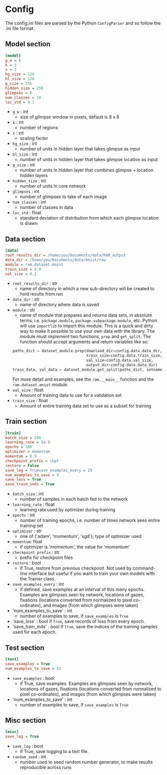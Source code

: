 # Config

The config.ini files are parsed by the Python `ConfigParser` and so follow the .ini file format.

## Model section
```ini
[model]
g_w = 8
k = 3
s = 2
hg_size = 128
hl_size = 128
g_size = 256
hidden_size = 256
glimpses = 6
num_classes = 10
loc_std = 0.1
```
- `g_w` : int
  + size of glimpse window in pixels, default is 8 x 8
- `k` : int
  + number of regions
- `s` : int
  + scaling factor
- `hg_size` : int
  + number of units in hidden layer that takes glimpse as input
- `hl_size` : int
  + number of units in hidden layer that takes glimpse location as input
- `g_size` : int
  + number of units in hidden layer that combines glimpse + location hidden layers
- `hidden_size` : int
  + number of units in core network
- `glimpses` : int
  + number of glimpses to take of each image
- `num_classes` : int
  + number of classes in data
- `loc_std` : float
  + standard deviation of distribution from which each glimpse location is drawn

## Data section
```ini
[data]
root_results_dir = /home/you/Documents/data/RAM_output
data_dir = /home/you/Documents/data/mnist/raw
module = ram.dataset.mnist
train_size = 0.9
val_size = 0.1
```
- `root_results_dir` : str
  + name of directory in which a new sub-directory will be created to hold results from run
- `data_dir` : str
  + name of directory where data is saved
- `module` : str
  + name of module that prepares and returns data sets, in absolute terms, i.e. 
   `package.module`, `package.subpackage.module`, etc. Python will use `importlib` to 
   import this module. This is a quick and dirty way to make it possible to use your 
   own data with the library. The module must implement two functions, `prep` and `get_split`.
   The function should accept arguments and return variables like so:
   ```Python
   paths_dict = dataset_module.prep(download_dir=config.data.data_dir,
                                    train_size=config.data.train_size,
                                    val_size=config.data.val_size,
                                    output_dir=config.data.data_dir)
   train_data, val_data = dataset_module.get_split(paths_dict, setname=['train', 'val'])
   ```
   For more detail and examples, see the `ram.__main__` function and the `ram.dataset.mnist` module.
- `val_size` : float
  + Amount of training data to use for a validation set
- `train_size` : float
  + Amount of entire training data set to use as a subset for training


## Train section
```ini
[train]
batch_size = 200
learning_rate = 1e-3
epochs = 200
optimizer = momentum
momentum = 0.9
checkpoint_prefix = ckpt
restore = False
save_log = Truesave_examples_every = 25
num_examples_to_save = 9
save_loss = True
save_train_inds = True
```
- `batch_size` : int
  + number of samples in each batch fed to the network
- `learning_rate` : float
  + learning rate used by optimizer during training
- `epochs` : int
  + number of training epochs, i.e. number of times network sees entire training set
- `optimizer` : str
  + one of {'adam', 'momentum', 'sgd'}; type of optimizer used
- `momentum`: float
  + if optimizer is 'momentum', the value for 'momentum'
- `checkpoint_prefix` : str
  + prefix for checkpoint files
- `restore` : bool
  + if True, restore from previous checkpoint. Not used by command-line interface but
  useful if you want to train your own models with the Trainer class.
- `save_examples_every` : int
  + if defined, save examples at an interval of this many epochs. Examples are
  glimpses seen by network, locations of gazes, fixations (locations converted from normalized to
  pixel co-ordinates), and images (from which glimpses were taken)
- 'num_examples_to_save' : int
  + number of examples to save, if `save_examples` is `True`
- 'save_loss' : bool
  if `True`, save records of loss from every epoch.
- 'save_train_inds' : bool
  if `True`, save the indices of the training samples used for each epoch.

## Test section
```ini
[test]
save_examples = True
num_examples_to_save = 15
```
- `save_examples` : bool
  + if True, save examples. Examples are
  glimpses seen by network, locations of gazes, fixations (locations converted from normalized to
  pixel co-ordinates), and images (from which glimpses were taken)
- 'num_examples_to_save' : int
  + number of examples to save, if `save_examples` is `True`

## Misc section
```ini
[misc]
save_log = True
```
- `save_log` : bool
  + if True, save logging to a text file.
- `random_seed` : int
  + number used to seed random number generator, to make results reproducible across runs
